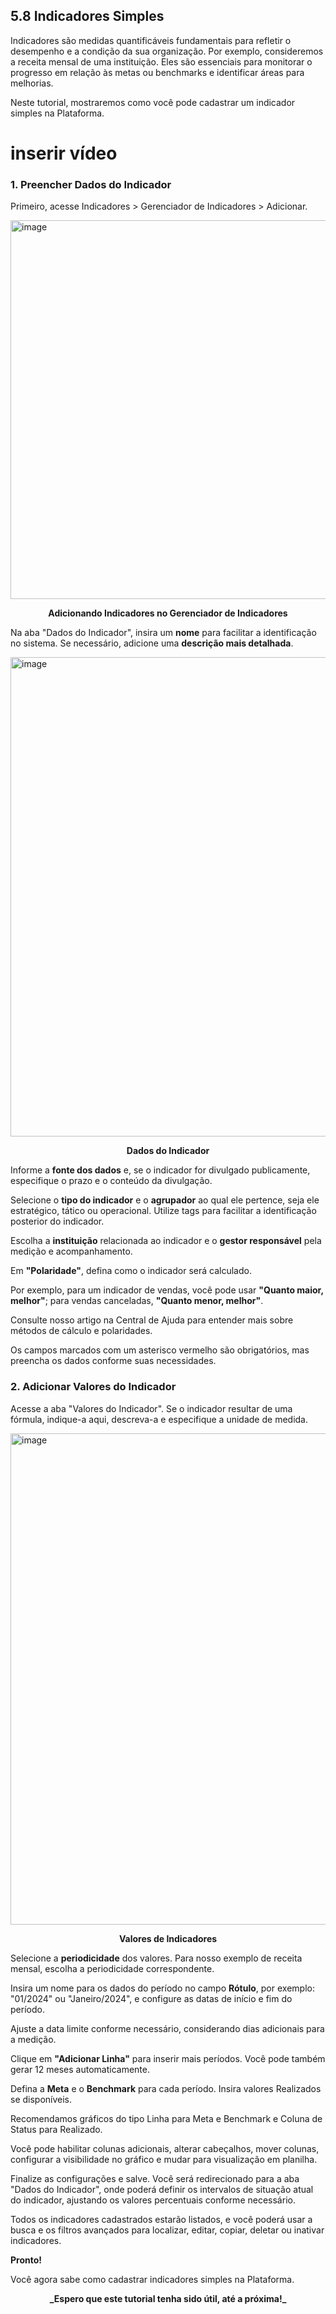 ## 5.8 Indicadores Simples

Indicadores são medidas quantificáveis fundamentais para refletir o desempenho e a condição da sua organização. Por exemplo, consideremos a receita mensal de uma instituição. Eles são essenciais para monitorar o progresso em relação às metas ou benchmarks e identificar áreas para melhorias.

Neste tutorial, mostraremos como você pode cadastrar um indicador simples na Plataforma.
# inserir vídeo

### 1. Preencher Dados do Indicador

Primeiro, acesse Indicadores > Gerenciador de Indicadores > Adicionar.

<img width="1363" height="606" alt="image" src="https://github.com/user-attachments/assets/fab74ffe-23dc-4045-a102-f5b57476e462" />
<p align="center">
  <strong>Adicionando Indicadores no Gerenciador de Indicadores</strong>
</p>

Na aba "Dados do Indicador", insira um **nome** para facilitar a identificação no sistema. Se necessário, adicione uma **descrição mais detalhada**.

<img width="1331" height="767" alt="image" src="https://github.com/user-attachments/assets/046a8914-cdae-42d1-ad9c-fe37ec43987c" />
<p align="center">
  <strong>Dados do Indicador</strong>
</p>

Informe a **fonte dos dados** e, se o indicador for divulgado publicamente, especifique o prazo e o conteúdo da divulgação.

Selecione o **tipo do indicador** e o **agrupador** ao qual ele pertence, seja ele estratégico, tático ou operacional. Utilize tags para facilitar a identificação posterior do indicador.

Escolha a **instituição** relacionada ao indicador e o **gestor responsável** pela medição e acompanhamento.

Em **"Polaridade"**, defina como o indicador será calculado.

Por exemplo, para um indicador de vendas, você pode usar **"Quanto maior, melhor"**; para vendas canceladas, **"Quanto menor, melhor"**.

Consulte nosso artigo na Central de Ajuda para entender mais sobre métodos de cálculo e polaridades.

Os campos marcados com um asterisco vermelho são obrigatórios, mas preencha os dados conforme suas necessidades.

### 2. Adicionar Valores do Indicador

Acesse a aba "Valores do Indicador". Se o indicador resultar de uma fórmula, indique-a aqui, descreva-a e especifique a unidade de medida.

<img width="1333" height="786" alt="image" src="https://github.com/user-attachments/assets/5909aec9-2838-4133-8fe7-599ec3a420da" />
<p align="center">
  <strong>Valores de Indicadores</strong>
</p>

Selecione a **periodicidade** dos valores. Para nosso exemplo de receita mensal, escolha a periodicidade correspondente.

Insira um nome para os dados do período no campo **Rótulo**, por exemplo: "01/2024" ou "Janeiro/2024", e configure as datas de início e fim do período.

Ajuste a data limite conforme necessário, considerando dias adicionais para a medição.

Clique em **"Adicionar Linha"** para inserir mais períodos. Você pode também gerar 12 meses automaticamente.

Defina a **Meta** e o **Benchmark** para cada período. Insira valores Realizados se disponíveis.

Recomendamos gráficos do tipo Linha para Meta e Benchmark e Coluna de Status para Realizado.

Você pode habilitar colunas adicionais, alterar cabeçalhos, mover colunas, configurar a visibilidade no gráfico e mudar para visualização em planilha.

Finalize as configurações e salve. Você será redirecionado para a aba "Dados do Indicador", onde poderá definir os intervalos de situação atual do indicador, ajustando os valores percentuais conforme necessário.

Todos os indicadores cadastrados estarão listados, e você poderá usar a busca e os filtros avançados para localizar, editar, copiar, deletar ou inativar indicadores.

**Pronto!**

Você agora sabe como cadastrar indicadores simples na Plataforma.

<p align="center">
  <strong><b>_Espero que este tutorial tenha sido útil, até a próxima!_</b></strong>
</p>




